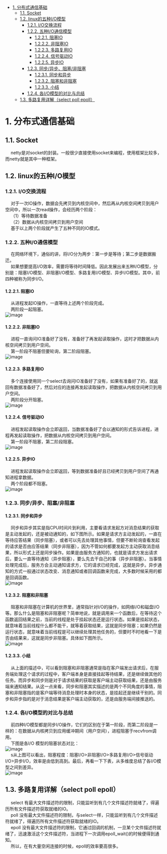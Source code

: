 <!-- TOC -->

- [1. 分布式通信基础](#1-分布式通信基础)
    - [1.1. Socket](#11-socket)
    - [1.2. linux的五种I/O模型](#12-linux的五种io模型)
        - [1.2.1. I/O交换流程](#121-io交换流程)
        - [1.2.2. 五种I/O通信模型](#122-五种io通信模型)
            - [1.2.2.1. 阻塞IO](#1221-阻塞io)
            - [1.2.2.2. 非阻塞IO](#1222-非阻塞io)
            - [1.2.2.3. 多路复用IO](#1223-多路复用io)
            - [1.2.2.4. 信号驱动IO](#1224-信号驱动io)
            - [1.2.2.5. 异步IO](#1225-异步io)
        - [1.2.3. 同步/异步、阻塞/非阻塞](#123-同步异步阻塞非阻塞)
            - [1.2.3.1. 同步和异步](#1231-同步和异步)
            - [1.2.3.2. 阻塞和非阻塞](#1232-阻塞和非阻塞)
            - [1.2.3.3. 小结](#1233-小结)
        - [1.2.4. 各I/O模型的对比与总结](#124-各io模型的对比与总结)
    - [1.3. 多路复用详解（select poll epoll）](#13-多路复用详解select-poll-epoll)

<!-- /TOC -->


# 1. 分布式通信基础  

<!-- 
 「网络IO套路」当时就靠它追到女友 
 https://mp.weixin.qq.com/s/x-AZQO5uiuu5svIvScotzA
  图解BIO、NIO、AIO、多路复用IO的区别 
 https://mp.weixin.qq.com/s/XFJX1sUYhTb8509FikgqGg
-->

## 1.1. Socket  

<!-- 
https://www.cnblogs.com/meier1205/p/5971313.html

-->
&emsp; netty是对socket的封装。一般很少直接使用socket来编程，使用框架比较多，而netty就是其中一种框架。  


## 1.2. linux的五种I/O模型  

<!-- 
https://segmentfault.com/a/1190000003063859

四图，读懂 BIO、NIO、AIO、多路复用 IO 的区别 
https://mp.weixin.qq.com/s/CRd3-vRD7xwoexqv7xyHRw
彤哥说netty系列之IO的五种模型
https://mp.weixin.qq.com/s?__biz=Mzg2ODA0ODM0Nw==&mid=2247484080&idx=1&sn=54d451db27af1067365ed1fef94a0b2d&chksm=ceb30e04f9c48712bcc13ecb14014fd3b244385881d1aabd66e794b14429ce938b8296f54297&mpshare=1&scene=1&srcid=&sharer_sharetime=1573694075606&sharer_shareid=b256218ead787d58e0b58614a973d00d&key=0fd7b4fa2fb2f076f6b32bb04fcdff32f38e3e711297c12c2ac01f3cda80a8dbf8e95fe381e01b6d0fb0124c2b23cde0c2d17b5f5363615e42acd8ef9d1dd60a86ac6cf94adacae356330adbe943613b&ascene=1&uin=MTE1MTYxNzY2MQ%3D%3D&devicetype=Windows+10&version=62070152&lang=zh_CN&pass_ticket=9PZBgG0W8u5aIQH8JwuoebfJbcWXVv%2F8Jwpab0URWoWCafXeDrv6e7zaSa2n%2B7Oa
-->
### 1.2.1. I/O交换流程  
&emsp; 对于一次IO操作，数据会先拷贝到内核空间中，然后再从内核空间拷贝到用户空间中，所以一次read操作，会经历两个阶段：  
&emsp; （1）等待数据准备  
&emsp; （2）数据从内核空间拷贝到用户空间  
&emsp; 基于以上两个阶段就产生了五种不同的IO模式。  

### 1.2.2. 五种I/O通信模型  
&emsp; 在网络环境下，通俗的讲，将I/O分为两步：第一步是等待；第二步是数据搬迁。  
&emsp; 如果想要提高I/O效率，需要将等待时间降低。因此发展出来五种I/O模型，分别是：阻塞I/O模型、非阻塞I/O模型、多路复用I/O模型、异步I/O模型。其中，前四种被称为同步I/O。  

#### 1.2.2.1. 阻塞IO  
&emsp; 从进程发起IO操作，一直等待上述两个阶段完成。  
&emsp; 两阶段一起阻塞。  
![image](https://gitee.com/wt1814/pic-host/raw/master/images/microService/netty/netty-1.png)  

#### 1.2.2.2. 非阻塞IO  
&emsp; 进程一直询问IO准备好了没有，准备好了再发起读取操作，这时才把数据从内核空间拷贝到用户空间。  
&emsp; 第一阶段不阻塞但要轮询，第二阶段阻塞。  
![image](https://gitee.com/wt1814/pic-host/raw/master/images/microService/netty/netty-2.png)  

#### 1.2.2.3. 多路复用IO  
&emsp; 多个连接使用同一个select去询问IO准备好了没有，如果有准备好了的，就返回有数据准备好了，然后对应的连接再发起读取操作，把数据从内核空间拷贝到用户空间。  
&emsp; 两阶段分开阻塞。  
![image](https://gitee.com/wt1814/pic-host/raw/master/images/microService/netty/netty-3.png)  

#### 1.2.2.4. 信号驱动IO  
&emsp; 进程发起读取操作会立即返回，当数据准备好了会以通知的形式告诉进程，进程再发起读取操作，把数据从内核空间拷贝到用户空间。  
&emsp; 第一阶段不阻塞，第二阶段阻塞。  
![image](https://gitee.com/wt1814/pic-host/raw/master/images/microService/netty/netty-4.png)  

#### 1.2.2.5. 异步IO
&emsp; 进程发起读取操作会立即返回，等到数据准备好且已经拷贝到用户空间了再通知进程拿数据。  
&emsp; 两个阶段都不阻塞。  
![image](https://gitee.com/wt1814/pic-host/raw/master/images/microService/netty/netty-5.png)  

### 1.2.3. 同步/异步、阻塞/非阻塞  
#### 1.2.3.1. 同步和异步
<!-- 
同步非同步的区别在于调用操作系统的recvfrom()的时候是否阻塞，可见除了最后的异步IO其它都是同步IO。

同步、异步  
&emsp; 同步请求，A调用B，B的处理是同步的，在处理完之前不会通知A，只有处理完之后才会明确的通知A。  
&emsp; 异步请求，A调用B，B的处理是异步的，B在接到请求后先告诉A已经接到请求了，然后异步去处理，处理完之后通过回调等方式再通知A。  
&emsp; 所以说，同步和异步最大的区别就是被调用方的执行方式和返回时机。同步指的是被调用方做完事情之后再返回，异步指的是被调用方先返回，然后再做事情，做完之后再想办法通知调用方。
-->
&emsp; 同步和异步其实是指CPU时间片到利用，主要看请求发起方对消息结果的获取是主动发起的，还是被动通知的，如下图所示。如果是请求方主动发起的，一直在等待应答结果（同步阻塞），或者可以先去处理其他事情，但要不断轮询查看发起的请求是否由应答结果（同步非阻塞），因为不管如何都要发起方主动获取消息结果，所以形式上还是同步操作。如果是由服务方通知的，也就是请求方发出请求后，要么一直等待通知（异步阻塞），要么先去干自己的事（异步非阻塞）。当事情处理完成后，服务方会主动通知请求方，它的请求已经完成，这就是异步。异步通知的方式一般通过状态改变、消息通知或者回调函数来完成，大多数时候采用的都是回调函数。  
![image](https://gitee.com/wt1814/pic-host/raw/master/images/microService/netty/netty-8.png)  



#### 1.2.3.2. 阻塞和非阻塞  
<!-- 
阻塞、非阻塞  
&emsp; 阻塞请求，A调用B，A一直等着B的返回，别的事情什么也不干。  
&emsp; 非阻塞请求，A调用B，A不用一直等着B的返回，先去处理其他事情。  
&emsp; 所以说，阻塞非阻塞最大的区别就是在被调用方返回结果之前的这段时间内，调用方是否一直等待。阻塞指的是调用方一直等待别的事情什么都不做。非阻塞指的是调用方先去忙别的事情。
-->
&emsp; 阻塞和非阻塞在计算机的世界里，通常指针对I/O的操作，如网络I/O和磁盘I/O等。那么什么是阻塞和非阻塞呢？简单地说，就是调用来一个函数后，在等待这个函数返回结果之前，当前的线程是处于挂起状态还是运行状态。如果是挂起状态，就意味着当前线程什么都不能干，就等着获取结果，这就是同步阻塞；如果仍然是运行状态，就意味着当前线程是可以继续处理其他任务的，但要时不时地看一下是否由结果来，这就是同步非阻塞。具体如下图所示。  
![image](https://gitee.com/wt1814/pic-host/raw/master/images/microService/netty/netty-9.png)  


#### 1.2.3.3. 小结  
<!-- 

&emsp; **阻塞、非阻塞和同步、异步的区别：**  
&emsp; 阻塞、非阻塞和同步、异步其实针对的对象是不一样的。阻塞、非阻塞说的是调用者，同步、异步说的是被调用者。
-->
&emsp; 从上面的描述中，可以看到阻塞和非阻塞通常是指在客户端发出请求后，在服务端处理这个请求的过程中，客户端本身是直接挂起等待结果，还是继续做其他的任务。而异步和同步则是对于请求结果的获取是客户端主动获取结果，还是由服务端来通知结果。从这一点来看，同步和阻塞其实描述的是两个不同角度的事情，阻塞和非阻塞指的是客户端等待消息处理时本身的状态，是挂起还是继续干别的。同步和异步指的是对于消息结果是客户端主动获取的，还是由服务端间接推送的。  



### 1.2.4. 各I/O模型的对比与总结  
&emsp; 前四种I/O模型都是同步I/O操作，它们的区别在于第一阶段，而第二阶段是一样的：在数据从内核拷贝到应用缓冲期间（用户空间），进程阻塞于recvfrom调用。  
&emsp; 下图是各I/O 模型的阻塞状态对比：  
![image](https://gitee.com/wt1814/pic-host/raw/master/images/microService/netty/netty-6.png)  
&emsp; s从上图可以看出，阻塞程度：阻塞I/O>非阻塞I/O>多路复用I/O>信号驱动I/O>异步I/O，效率是由低到高到。最后，再看一下下表，从多维度总结了各I/O模型之间到差异。  
![image](https://gitee.com/wt1814/pic-host/raw/master/images/microService/netty/netty-7.png)  

## 1.3. 多路复用详解（select poll epoll）
&emsp; select 有最大文件描述符的限制，只能监听到有几个文件描述符就绪了，得遍历所有文件描述符获取就绪的IO。  
&emsp; poll 没有最大文件描述符的限制，与select一样，只能监听到有几个文件描述符就绪了，得遍历所有文件描述符获取就绪的IO。  
&emsp; epoll 没有最大文件描述符的限制，它通过回调的机制，一旦某个文件描述符就绪了，迅速激活这个文件描述符，当进程下一次调用epoll_wait()的时候便得到通知。  
&emsp; 所以，在有大量空闲连接的时候，epoll的效率要高很多。  





<!-- 

IO模型，BIO、NIO、AIO  

* 同步阻塞IO（BIO，Block-IO）：用户进程在发起一个IO操作以后，必须等待IO操作的完成。只有当真正完成了IO操作以后，用户进程才能运行。Java传统的IO模型属于此种方式！  
* 同步非阻塞IO（NIO，Non-Block IO）：在此种方式下，用户进程发起一个IO操作以后便可返回做其它事情，但是用户进程需要时不时的询问IO操作是否就绪，这就要求用户进程不停的去询问，从而引入不必要的CPU资源浪费。其中目前Java的NIO就属于同步非阻塞IO。  
* 异步阻塞IO：此种方式下是指应用发起一个IO操作以后，不等待内核IO操作的完成，等内核完成IO操作以后会通知应用程序，这其实就是同步和异步最关键的区别，同步必须等待或者主动的去询问IO是否完成，那么为什么说是阻塞的呢？因为此时是通过select系统调用来完成的，而select函数本身的实现方式是阻塞的，而采用select函数有个好处就是它可以同时监听多个文件句柄，从而提高系统的并发性！  
* 异步非阻塞IO（AIO，Asynchronous IO）：在此种模式下，用户进程只需要发起一个IO操作然后立即返回，等IO操作真正的完成以后，应用程序会得到IO操作完成的通知，此时用户进程只需要对数据进行处理就好了，不需要进行实际的IO读写操作，因为真正的IO读取或者写入操作已经由内核完成了。  

&emsp; 适用场景：  

* BIO方式适用于连接数目比较小且固定的架构，这种方式对服务器资源要求比较高，并发局限于应用中，JDK1.4以前的唯一选择，但程序直观简单易理解。  
* NIO方式适用于连接数目多且连接比较短（轻操作）的架构，比如聊天服务器，并发局限于应用中，编程比较复杂，JDK1.4开始支持。  
* AIO方式适用于连接数目多且连接比较长（重操作）的架构，比如相册服务器，充分调用OS参与并发操作，编程比较复杂，JDK1.7开始支持。  
-->

